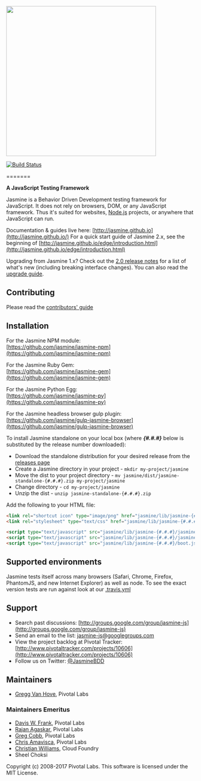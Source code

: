 <a name="README">[<img src="https://rawgithub.com/jasmine/jasmine/master/images/jasmine-horizontal.svg" width="400px" />](http://jasmine.github.io)</a>

[![Build Status](https://travis-ci.org/jasmine/jasmine.svg?branch=master)](https://travis-ci.org/jasmine/jasmine)

=======

**A JavaScript Testing Framework**

Jasmine is a Behavior Driven Development testing framework for JavaScript. It does not rely on browsers, DOM, or any JavaScript framework. Thus it's suited for websites, [Node.js](http://nodejs.org) projects, or anywhere that JavaScript can run.

Documentation & guides live here: [http://jasmine.github.io](http://jasmine.github.io/)
For a quick start guide of Jasmine 2.x, see the beginning of [http://jasmine.github.io/edge/introduction.html](http://jasmine.github.io/edge/introduction.html)

Upgrading from Jasmine 1.x? Check out the [2.0 release notes](https://github.com/jasmine/jasmine/blob/v2.0.0/release_notes/20.md) for a list of what's new (including breaking interface changes). You can also read the [upgrade guide](http://jasmine.github.io/2.0/upgrading.html).

## Contributing

Please read the [contributors' guide](https://github.com/jasmine/jasmine/blob/master/.github/CONTRIBUTING.md)

## Installation

For the Jasmine NPM module:<br>
[https://github.com/jasmine/jasmine-npm](https://github.com/jasmine/jasmine-npm)

For the Jasmine Ruby Gem:<br>
[https://github.com/jasmine/jasmine-gem](https://github.com/jasmine/jasmine-gem)

For the Jasmine Python Egg:<br>
[https://github.com/jasmine/jasmine-py](https://github.com/jasmine/jasmine-py)

For the Jasmine headless browser gulp plugin:<br>
[https://github.com/jasmine/gulp-jasmine-browser](https://github.com/jasmine/gulp-jasmine-browser)

To install Jasmine standalone on your local box (where **_{#.#.#}_** below is substituted by the release number downloaded):

* Download the standalone distribution for your desired release from the [releases page](https://github.com/jasmine/jasmine/releases)
* Create a Jasmine directory in your project - `mkdir my-project/jasmine`
* Move the dist to your project directory - `mv jasmine/dist/jasmine-standalone-{#.#.#}.zip my-project/jasmine`
* Change directory - `cd my-project/jasmine`
* Unzip the dist - `unzip jasmine-standalone-{#.#.#}.zip`

Add the following to your HTML file:

```html
<link rel="shortcut icon" type="image/png" href="jasmine/lib/jasmine-{#.#.#}/jasmine_favicon.png">
<link rel="stylesheet" type="text/css" href="jasmine/lib/jasmine-{#.#.#}/jasmine.css">

<script type="text/javascript" src="jasmine/lib/jasmine-{#.#.#}/jasmine.js"></script>
<script type="text/javascript" src="jasmine/lib/jasmine-{#.#.#}/jasmine-html.js"></script>
<script type="text/javascript" src="jasmine/lib/jasmine-{#.#.#}/boot.js"></script>
```

## Supported environments

Jasmine tests itself across many browsers (Safari, Chrome, Firefox, PhantomJS, and new Internet Explorer) as well as node. To see the exact version tests are run against look at our [.travis.yml](https://github.com/jasmine/jasmine/blob/master/.travis.yml)


## Support

* Search past discussions: [http://groups.google.com/group/jasmine-js](http://groups.google.com/group/jasmine-js)
* Send an email to the list: [jasmine-js@googlegroups.com](mailto:jasmine-js@googlegroups.com)
* View the project backlog at Pivotal Tracker: [http://www.pivotaltracker.com/projects/10606](http://www.pivotaltracker.com/projects/10606)
* Follow us on Twitter: [@JasmineBDD](http://twitter.com/JasmineBDD)

## Maintainers

* [Gregg Van Hove](mailto:gvanhove@pivotal.io), Pivotal Labs

### Maintainers Emeritus

* [Davis W. Frank](mailto:dwfrank@pivotal.io), Pivotal Labs
* [Rajan Agaskar](mailto:rajan@pivotal.io), Pivotal Labs
* [Greg Cobb](mailto:gcobb@pivotal.io), Pivotal Labs
* [Chris Amavisca](mailto:camavisca@pivotal.io), Pivotal Labs
* [Christian Williams](mailto:antixian666@gmail.com), Cloud Foundry
* Sheel Choksi

Copyright (c) 2008-2017 Pivotal Labs. This software is licensed under the MIT License.
